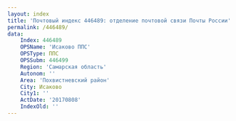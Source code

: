 ```yaml
---
layout: index
title: 'Почтовый индекс 446489: отделение почтовой связи Почты России'
permalink: /446489/
data:
    Index: 446489
    OPSName: 'Исаково ППС'
    OPSType: ППС
    OPSSubm: 446499
    Region: 'Самарская область'
    Autonom: ''
    Area: 'Похвистневский район'
    City: Исаково
    City1: ''
    ActDate: '20170808'
    IndexOld: ''
---
```

